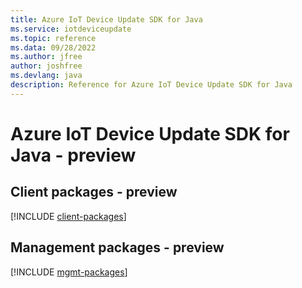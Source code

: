 ```yaml
---
title: Azure IoT Device Update SDK for Java
ms.service: iotdeviceupdate
ms.topic: reference
ms.data: 09/28/2022
ms.author: jfree
author: joshfree
ms.devlang: java
description: Reference for Azure IoT Device Update SDK for Java
---
```

# Azure IoT Device Update SDK for Java - preview

## Client packages - preview
[!INCLUDE [client-packages](iot-device-update-client-index.md)]
## Management packages - preview
[!INCLUDE [mgmt-packages](iot-device-update-mgmt-index.md)]